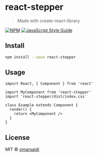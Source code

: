 # react-stepper

> Made with create-react-library

[![NPM](https://img.shields.io/npm/v/react-stepper.svg)](https://www.npmjs.com/package/react-stepper) [![JavaScript Style Guide](https://img.shields.io/badge/code_style-standard-brightgreen.svg)](https://standardjs.com)

## Install

```bash
npm install --save react-stepper
```

## Usage

```tsx
import React, { Component } from 'react'

import MyComponent from 'react-stepper'
import 'react-stepper/dist/index.css'

class Example extends Component {
  render() {
    return <MyComponent />
  }
}
```

## License

MIT © [omarsaidi](https://github.com/omarsaidi)
